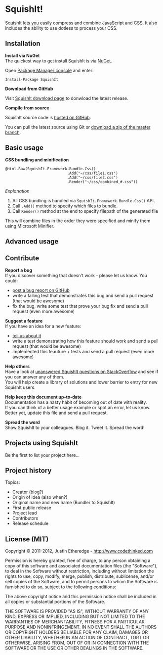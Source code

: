 SquishIt!
=
SquishIt lets you easily compress and combine JavaScript and CSS. It also includes the ability to use dotless to process your CSS.

Installation
-
**Install via NuGet**<br />
The quickest way to get install SquishIt is via [NuGet](http://docs.nuget.org/docs/start-here/overview).

Open [Package Manager console](http://docs.nuget.org/docs/start-here/using-the-package-manager-console) and enter:

	Install-Package SquishIt

**Download from GitHub**<br />

Visit [SquishIt download page](https://github.com/jetheredge/SquishIt/downloads) to donwload the latest release.

**Compile from source**<br />

SquishIt source code is [hosted on GitHub](https://github.com/jetheredge/SquishIt).

You can pull the latest source using Git or [download a zip of the master branch](https://github.com/jetheredge/SquishIt/zipball/master).

Basic usage
-
**CSS bundling and minification**

	@Html.Raw(SquishIt.Framework.Bundle.Css()
								.Add("~/css/file1.css")
								.Add("~/css/file2.css")
								.Render("~/css/combined_#.css"))

*Explanation*
1. All CSS bundling is handled via `SquishIt.Framework.Bundle.Css()` API.
2. Call `.Add()` method to specify which files to bundle.
3. Call `Render()` method at the end to specify filepath of the generated file

This will combine files in the order they were specified and minify them using Microsoft Minifier.

Advanced usage
-

Contribute
- 
**Report a bug**<br />
If you discover something that doesn't work - please let us know. You could:

* [post a bug report on GitHub](https://github.com/jetheredge/SquishIt/issues/new)
* write a failing test that demonstrates this bug and send a pull request (that would be awesome)
* fix the bug, write some test that prove your bug fix and send a pull request (even more awesome)

**Suggest a feature**<br />
If you have an idea for a new feature:

* [tell us about it](https://github.com/jetheredge/SquishIt/issues/new)
* write a test demonstrating how this feature should work and send a pull request (that would be awesome)
* implemented this feauture + tests and send a pull request (even more awesome)

**Help others**<br />
Have a look at [unanswered SquishIt questions on StackOverflow](http://stackoverflow.com/questions/tagged/squishit?sort=unanswered&pagesize=30) and see if you can answer any of them.<br />
You will help create a library of solutions and lower barrier to entry for new SquishIt users.

**Help keep this document up-to-date**<br />
Documentation has a nasty habit of becoming out of date with reality.<br />
If you can think of a better usage example or spot an error, let us know.<br />
Better yet, update this file and send a pull request.

**Spread the word**<br />
Show SquishIt to your colleagues. Blog it. Tweet it. Spread the word!

Projects using SquishIt
-
Be the first to list your project here... 

Project history
-
Topics:

* Creator (blog?)
* Origin of idea (also when?)
* Original name and new name (Bundler to SquishIt)
* First public release
* Project lead 
* Contributors
* Release schedule

License (MIT)
-
Copyright © 2011-2012, Justin Etheredge - http://www.codethinked.com

Permission is hereby granted, free of charge, to any person obtaining a copy of 
this software and associated documentation files (the "Software"), to deal in the 
Software without restriction, including without limitation the rights to use, copy, 
modify, merge, publish, distribute, sublicense, and/or sell copies of the Software, 
and to permit persons to whom the Software is furnished to do so, subject to the 
following conditions:

The above copyright notice and this permission notice shall be included in all 
copies or substantial portions of the Software.

THE SOFTWARE IS PROVIDED "AS IS", WITHOUT WARRANTY OF ANY KIND, EXPRESS OR IMPLIED, 
INCLUDING BUT NOT LIMITED TO THE WARRANTIES OF MERCHANTABILITY, FITNESS FOR A 
PARTICULAR PURPOSE AND NONINFRINGEMENT. IN NO EVENT SHALL THE AUTHORS OR COPYRIGHT 
HOLDERS BE LIABLE FOR ANY CLAIM, DAMAGES OR OTHER LIABILITY, WHETHER IN AN ACTION OF 
CONTRACT, TORT OR OTHERWISE, ARISING FROM, OUT OF OR IN CONNECTION WITH THE SOFTWARE 
OR THE USE OR OTHER DEALINGS IN THE SOFTWARE.